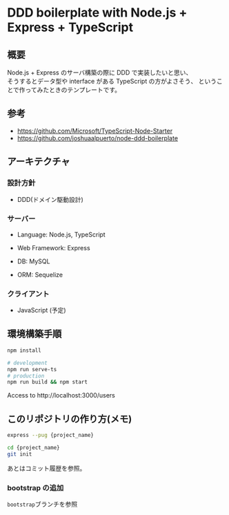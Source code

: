 # DDD boilerplate with Node.js + Express + TypeScript

## 概要

Node.js + Express のサーバ構築の際に DDD で実装したいと思い、  
そうするとデータ型や interface がある TypeScript の方がよさそう、
ということで作ってみたときのテンプレートです。

## 参考

- https://github.com/Microsoft/TypeScript-Node-Starter
- https://github.com/joshuaalpuerto/node-ddd-boilerplate

## アーキテクチャ

### 設計方針

- DDD(ドメイン駆動設計)

### サーバー

- Language: Node.js, TypeScript
- Web Framework: Express

- DB: MySQL
- ORM: Sequelize

### クライアント

- JavaScript (予定)

## 環境構築手順

```sh
npm install

# development
npm run serve-ts
# production
npm run build && npm start
```

Access to http://localhost:3000/users

## このリポジトリの作り方(メモ)

```sh
express --pug {project_name}

cd {project_name}
git init
```

あとはコミット履歴を参照。

### bootstrap の追加

`bootstrap`ブランチを参照
